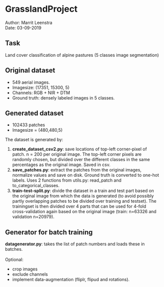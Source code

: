 # GrasslandProject
Author: Marrit Leenstra<br/> 
Date: 03-09-2019

## Task
Land cover classification of alpine pastures (5 classes image segmentation)

## Original dataset 
* 549 aerial images. 
* Imagesize: (17351, 15300, 5) 
* Channels: RGB + NIR + DTM 
* Ground truth: densely labeled images in 5 classes. 

## Generated dataset 
* 102433 patches 
* Imagesize = (480,480,5)

The dataset is generated by:
1. **create_dataset_csv2.py**: save locations of top-left corner-pixel of patch. n = 200 per original image. The top-left corner pixels are randomly chosen, but divided over the different classes in the same percentages as the original image. Saved in csv.
2. **save_patches.py**: extract the patches from the original images, normalize values and save on disk. Ground truth is converted to one-hot labels. Uses 2 functions from utils.py: read_patch and to_categorical_classes. 
3. **train-test-split.py**: divide the dataset in a train and test part based on the original image from which the data is generated (to avoid possibly partly overlapping patches to be divided over training and testset). The trainingset is then divided over 4 parts that can be used for 4-fold cross-validation again based on the original image (train: n=63326 and validation n=20979). 

## Generator for batch training
**datagenerator.py**: takes the list of patch numbers and loads these in batches.<br/>  
Optional: 
* crop images
* exclude channels
* implement data-augmentation (fliplr, flipud and rotations). 
